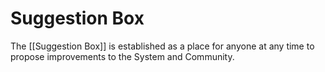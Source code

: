 # Suggestion Box
The [[Suggestion Box]] is established as a place for anyone at any time to propose improvements to the System and Community. 

